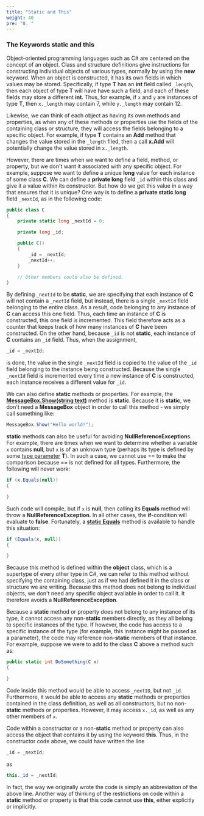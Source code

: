 ```yaml
---
title: "Static and This"
weight: 40
pre: "8. "
---
```


### The Keywords static and this

Object-oriented programming languages such as C# are centered on the concept of an object. Class and structure definitions give instructions for constructing individual objects of various types, normally by using the **new** keyword. When an object is constructed, it has its own fields in which values may be stored. Specifically, if type **T** has an **int** field called `_length`, then each object of type **T** will have have such a field, and each of these fields may store a different **int**. Thus, for example, if `x` and `y` are instances of type **T**, then `x._length` may contain 7, while `y._length` may contain 12.

Likewise, we can think of each object as having its own methods and properties, as when any of these methods or properties use the fields of the containing class or structure, they will access the fields belonging to a specific object. For example, if type **T** contains an **Add** method that changes the value stored in the `_length` filed, then a call **x.Add** will potentially change the value stored in `x._length`.

However, there are times when we want to define a field, method, or property, but we don't want it associated with any specific object. For example, suppose we want to define a unique **long** value for each instance of some class **C**. We can define a **private long** field `_id` within this class and give it a value within its constructor. But how do we get this value in a way that ensures that it is unique? One way is to define a **private static long** field `_nextId`, as in the following code:

```c#
public class C
{
    private static long _nextId = 0;

    private long _id;

    public C()
    {
        _id = _nextId;
        _nextId++;
    }

    // Other members could also be defined.
}
```

By defining `_nextId` to be **static**, we are specifying that each instance of **C** will not contain a `_nextId` field, but instead, there is a single `_nextId` field belonging to the entire class. As a result, code belonging to any instance of **C** can access this one field. Thus, each time an instance of **C** is constructed, this one field is incremented. This field therefore acts as a counter that keeps track of how many instances of **C** have been constructed. On the other hand, because `_id` is not **static**, each instance of **C** contains an `_id` field. Thus, when the assignment,

```c#
_id = _nextId;
```

is done, the value in the single `_nextId` field is copied to the value of the `_id` field belonging to the instance being constructed. Because the single `_nextId` field is incremented every time a new instance of **C** is constructed, each instance receives a different value for `_id`.

We can also define **static** methods or properties. For example, the [**MessageBox.Show(string text)**](http://msdn.microsoft.com/en-us/library/519bytz3\(v=vs.110\).aspx) method is **static**. Because it is **static**, we don't need a **MessageBox** object in order to call this method - we simply call something like:

```c#
MessageBox.Show("Hello world!");
```

**static** methods can also be useful for avoiding **NullReferenceException**s. For example, there are times when we want to determine whether a variable `x` contains **null**, but `x` is of an unknown type (perhaps its type is defined by some [type parameter](/~rhowell/DataStructures/redirect/generic) **T**). In such a case, we cannot use == to make the comparison because == is not defined for all types. Furthermore, the following will never work:

```c#
if (x.Equals(null))
{

}
```

Such code will compile, but if `x` is **null**, then calling its **Equals** method will throw a **NullReferenceException**. In all other cases, the **if**-condition will evaluate to **false**. Fortunately, a [**static Equals**](http://msdn.microsoft.com/en-us/library/w4hkze5k\(v=vs.110\).aspx) method is available to handle this situation:

```C#
if (Equals(x, null))
{

}
```

Because this method is defined within the **object** class, which is a supertype of every other type in C#, we can refer to this method without specifying the containing class, just as if we had defined it in the class or structure we are writing. Because this method does not belong to individual objects, we don't need any specific object available in order to call it. It therefore avoids a **NullReferenceException**.

Because a **static** method or property does not belong to any instance of its type, it cannot access any non-**static** members directly, as they all belong to specific instances of the type. If however, the code has access to a specific instance of the type (for example, this instance might be passed as a parameter), the code may reference non-**static** members of that instance. For example, suppose we were to add to the class **C** above a method such as:

```c#
public static int DoSomething(C x)
{

}
```

Code inside this method would be able to access `_nextID`, but not `_id`. Furthermore, it would be able to access any **static** methods or properties contained in the class definition, as well as all constructors, but no non-**static** methods or properties. However, it may access `x._id`, as well as any other members of `x`.

Code within a constructor or a non-**static** method or property can also access the object that contains it by using the keyword **this**. Thus, in the constructor code above, we could have written the line

```c#
_id = _nextId;
```

as

```C#
this._id = _nextId;
```

In fact, the way we originally wrote the code is simply an abbreviation of the above line. Another way of thinking of the restrictions on code within a **static** method or property is that this code cannot use **this**, either explicitly or implicitly.
